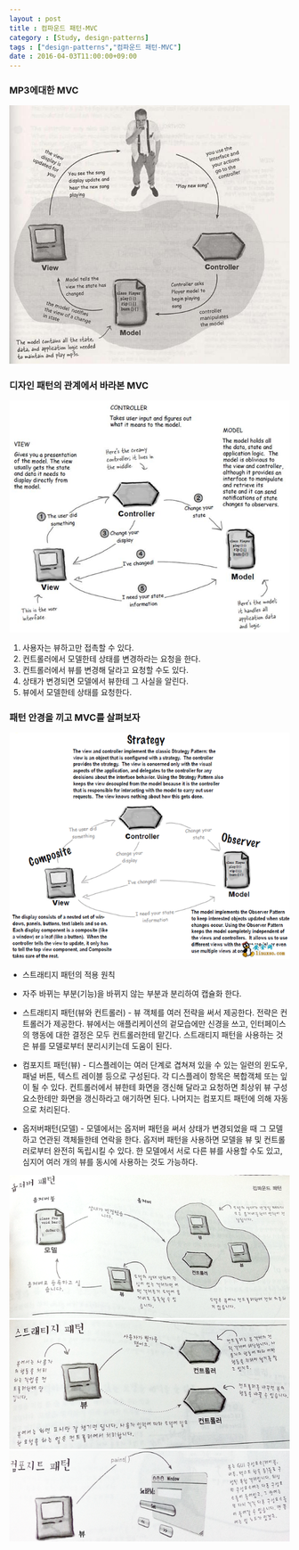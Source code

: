 ```yaml
---
layout : post
title : 컴파운드 패턴-MVC
category : [Study, design-patterns]
tags : ["design-patterns","컴파운드 패턴-MVC"]
date : 2016-04-03T11:00:00+09:00
---
```


### MP3에대한 MVC
![](https://raw.githubusercontent.com/KWSStudy/DesignPartterns/0678b828cb148776111851ab30fcaa4f100eb075/images/model-view-controller-p567.JPG)

### 디자인 패턴의 관계에서 바라본 MVC
![](https://github.com/KWSStudy/DesignPartterns/blob/master/images/mvc.png?raw=true)

1. 사용자는 뷰하고만 접촉할 수 있다.
2. 컨트롤러에서 모델한테 상태를 변경하라는 요청을 한다.
3. 컨트롤러에서 뷰를 변경해 달라고 요청할 수도 있다.
4. 상태가 변경되면 모델에서 뷰한테 그 사실을 알린다.
5. 뷰에서 모델한테 상태를 요청한다.

### 패턴 안경을 끼고 MVC를 살펴보자

![](https://github.com/KWSStudy/DesignPartterns/blob/master/images/mvc2.png?raw=true)

* 스트래티지 패턴의 적용 원칙
- 자주 바뀌는 부분(기능)을 바뀌지 않는 부분과 분리하여 캡슐화 한다.

* 스트래티지 패턴(뷰와 컨트롤러) - 뷰 객체를 여러 전략을 써서 제공한다. 전략은 컨트롤러가 제공한다. 뷰에서는 애플리케이션의 겉모습에만 신경을 쓰고, 인터페이스의 행동에 대한 결정은 모두 컨트롤러한테 맡긴다. 스트래티지 패턴을 사용하는 것은 뷰를 모델로부터 분리시키는데 도움이 된다.

* 컴포지트 패턴(뷰) - 디스플레이는 여러 단계로 겹쳐져 있을 수 있는 일련의 윈도우, 패널 버튼, 텍스트 레이블 등으로 구성된다. 각 디스플레이 항목은 복합객체 또는 잎이 될 수 있다. 컨트롤러에서 뷰한테 화면을 갱신해 달라고 요청하면 최상위 뷰 구성요소한테만 화면을 갱신하라고 애기하면 된다. 나머지는 컴포지트 패턴에 의해 자동으로 처리된다.

* 옵저버패턴(모델) - 모델에서는 옵저버 패턴을 써서 상태가 변경되었을 때 그 모델하고 연관된 객체들한테 연락을 한다. 옵저버 패턴을 사용하면 모델을 뷰 및 컨트롤러로부터 완전히 독립시킬 수 있다. 한 모델에서 서로 다른 뷰를 사용할 수도 있고, 심지어 여러 개의 뷰를 동시에 사용하는 것도 가능하다.

![](https://github.com/KWSStudy/DesignPartterns/blob/master/images/observer.png?raw=true)
![](https://github.com/KWSStudy/DesignPartterns/blob/master/images/strategy.png?raw=true)
![](https://github.com/KWSStudy/DesignPartterns/blob/master/images/composite.png?raw=true)
